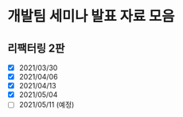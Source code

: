 # 개발팀 세미나 발표 자료 모음

## 리팩터링 2판

- [x] 2021/03/30
- [x] 2021/04/06
- [x] 2021/04/13
- [x] 2021/05/04
- [ ] 2021/05/11 (예정)
